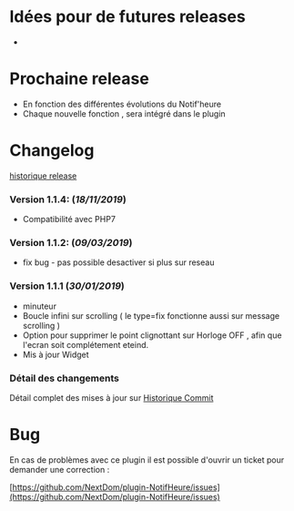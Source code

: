 # Idées pour de futures releases

-

# Prochaine release

- En fonction des différentes évolutions du Notif'heure  
- Chaque nouvelle fonction , sera intégré dans le plugin

# Changelog

[historique release](https://github.com/NextDom/plugin-NotifHeure/releases)


### Version 1.1.4:  (**_18/11/2019_**)

* Compatibilité avec PHP7

### Version 1.1.2:  (**_09/03/2019_**)

* fix bug - pas possible desactiver si plus sur reseau

### Version 1.1.1 (**_30/01/2019_**)  
* minuteur  
* Boucle infini sur scrolling ( le type=fix fonctionne aussi sur message scrolling )  
* Option pour supprimer le point clignottant sur Horloge OFF , afin que l'ecran soit complétement eteind.
* Mis à jour Widget



### Détail des changements

Détail complet des mises à jour sur [Historique Commit](https://github.com/NextDom/plugin-NotifHeure/commits/master)

# Bug

En cas de problèmes avec ce plugin il est possible d'ouvrir un ticket pour demander une correction :

[https://github.com/NextDom/plugin-NotifHeure/issues](https://github.com/NextDom/plugin-NotifHeure/issues)
